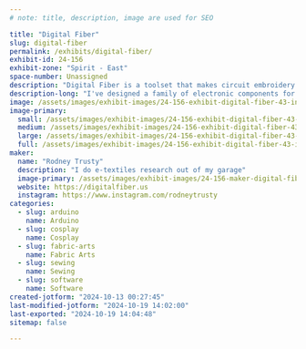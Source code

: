 ```yaml
---
# note: title, description, image are used for SEO

title: "Digital Fiber"
slug: digital-fiber
permalink: /exhibits/digital-fiber/
exhibit-id: 24-156
exhibit-zone: "Spirit - East"
space-number: Unassigned
description: "Digital Fiber is a toolset that makes circuit embroidery easy"
description-long: "I've designed a family of electronic components for circuit embroidery. These components are integrated into a custom circuit CAD program that allows you to easily layout circuits as you would in KiCad or Altium. This exhibit demonstrates some of what is possible with the platform. "
image: /assets/images/exhibit-images/24-156-exhibit-digital-fiber-43-inshot-20241001-114911895-66-large.jpg
image-primary: 
  small: /assets/images/exhibit-images/24-156-exhibit-digital-fiber-43-inshot-20241001-114911895-66-small.jpg
  medium: /assets/images/exhibit-images/24-156-exhibit-digital-fiber-43-inshot-20241001-114911895-66-medium.jpg
  large: /assets/images/exhibit-images/24-156-exhibit-digital-fiber-43-inshot-20241001-114911895-66-large.jpg
  full: /assets/images/exhibit-images/24-156-exhibit-digital-fiber-43-inshot-20241001-114911895-66-full.jpg
maker: 
  name: "Rodney Trusty"
  description: "I do e-textiles research out of my garage"
  image-primary: /assets/images/exhibit-images/24-156-maker-digital-fiber-inshot-20241001-114911895-medium.jpg
  website: https://digitalfiber.us
  instagram: https://www.instagram.com/rodneytrusty
categories: 
  - slug: arduino
    name: Arduino
  - slug: cosplay
    name: Cosplay
  - slug: fabric-arts
    name: Fabric Arts
  - slug: sewing
    name: Sewing
  - slug: software
    name: Software
created-jotform: "2024-10-13 00:27:45"
last-modified-jotform: "2024-10-19 14:02:00"
last-exported: "2024-10-19 14:04:48"
sitemap: false

---
```

